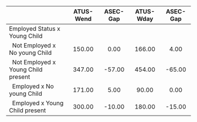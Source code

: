 
|                      |    ATUS-Wend |     ASEC-Gap |    ATUS-Wday |     ASEC-Gap |
| -------------------- | :----------: | :----------: | :----------: | :----------: |
| Employed Status x Young Child |              |              |              |              |
| &nbsp;&nbsp;Not Employed x No young Child |       150.00 |         0.00 |       166.00 |         4.00 |
| &nbsp;&nbsp;Not Employed x Young Child present |       347.00 |       -57.00 |       454.00 |       -65.00 |
| &nbsp;&nbsp;Employed x No young Child |       171.00 |         5.00 |        90.00 |         0.00 |
| &nbsp;&nbsp;Employed x Young Child present |       300.00 |       -10.00 |       180.00 |       -15.00 |


